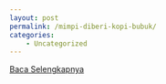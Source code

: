 ```yaml
---
layout: post
permalink: /mimpi-diberi-kopi-bubuk/
categories:
    - Uncategorized
---
```


[Baca Selengkapnya](/08)